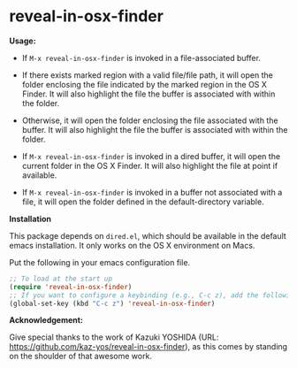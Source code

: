 reveal-in-osx-finder
=====

**Usage:**

- If ```M-x reveal-in-osx-finder``` is invoked in a file-associated buffer.
-  If there exists marked region with a valid file/file path, it will open the folder enclosing the file indicated by the marked region in the OS X Finder. It will also highlight the file the buffer is associated with within the folder.
-  Otherwise, it will open the folder enclosing the file associated with the buffer. It will also highlight the file the buffer is associated with within the folder.

- If ```M-x reveal-in-osx-finder``` is invoked in a dired buffer, it will open the current folder in the OS X Finder. It will also highlight the file at point if available.

- If ```M-x reveal-in-osx-finder``` is invoked in a buffer not associated with a file, it will open the folder defined in the default-directory variable.


**Installation**

This package depends on ```dired.el```, which should be available in the default emacs installation. It only works on the OS X environment on Macs.

Put the following in your emacs configuration file.

```lisp
;; To load at the start up
(require 'reveal-in-osx-finder)
;; If you want to configure a keybinding (e.g., C-c z), add the following
(global-set-key (kbd "C-c z") 'reveal-in-osx-finder)
```

**Acknowledgement:**


Give special thanks to the work of Kazuki YOSHIDA (URL: https://github.com/kaz-yos/reveal-in-osx-finder), as this comes by standing on the shoulder of that awesome work.

